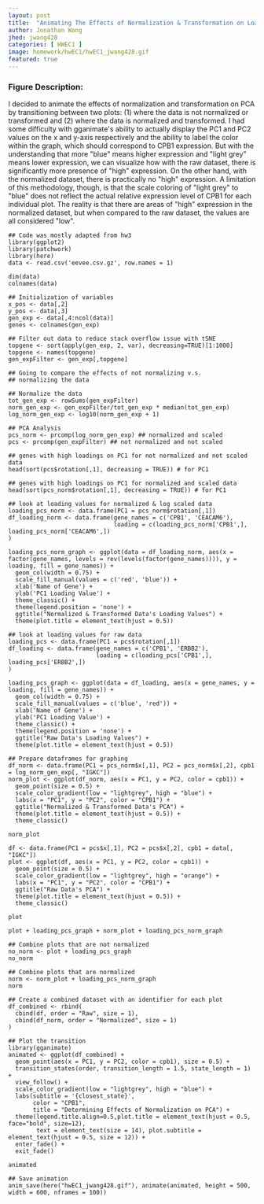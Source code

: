 ```yaml
---
layout: post
title:  "Animating The Effects of Normalization & Transformation on Loading Values for PCA"
author: Jonathan Wang
jhed: jwang428
categories: [ HWEC1 ]
image: homework/hwEC1/hwEC1_jwang428.gif
featured: true
---
```


### Figure Description:
I decided to animate the effects of normalization and transformation on PCA by transitioning between two plots: (1) where the data is not normalized or transformed and (2) where the data is normalized and transformed. I had some difficulty with gganimate's ability to actually display the PC1 and PC2 values on the x and y-axis respectively and the ability to label the color within the graph, which should correspond to CPB1 expression. But with the understanding that more "blue" means higher expression and "light grey" means lower expression, we can visualize how with the raw dataset, there is significantly more presence of "high" expression. On the other hand, with the normalized dataset, there is practically no "high" expression. A limitation of this methodology, though, is that the scale coloring of "light grey" to "blue" does not reflect the actual relative expression level of CPB1 for each individual plot. The reality is that there are areas of "high" expression in the normalized dataset, but when compared to the raw dataset, the values are all considered "low".

```{r}
## Code was mostly adapted from hw3
library(ggplot2)
library(patchwork)
library(here)
data <- read.csv('eevee.csv.gz', row.names = 1)

dim(data)
colnames(data)

## Initialization of variables
x_pos <- data[,2]
y_pos <- data[,3]
gen_exp <- data[,4:ncol(data)]
genes <- colnames(gen_exp)

## Filter out data to reduce stack overflow issue with tSNE
topgene <- sort(apply(gen_exp, 2, var), decreasing=TRUE)[1:1000]
topgene <- names(topgene)
gen_expFilter <- gen_exp[,topgene]

## Going to compare the effects of not normalizing v.s. 
## normalizing the data

## Normalize the data
tot_gen_exp <- rowSums(gen_expFilter)
norm_gen_exp <- gen_expFilter/tot_gen_exp * median(tot_gen_exp)
log_norm_gen_exp <- log10(norm_gen_exp + 1)

## PCA Analysis
pcs_norm <- prcomp(log_norm_gen_exp) ## normalized and scaled
pcs <- prcomp(gen_expFilter) ## not normalized and not scaled

## genes with high loadings on PC1 for not normalized and not scaled data
head(sort(pcs$rotation[,1], decreasing = TRUE)) # for PC1

## genes with high loadings on PC1 for normalized and scaled data
head(sort(pcs_norm$rotation[,1], decreasing = TRUE)) # for PC1

## look at loading values for normalized & log scaled data 
loading_pcs_norm <- data.frame(PC1 = pcs_norm$rotation[,1])
df_loading_norm <- data.frame(gene_names = c('CPB1', 'CEACAM6'),
                              loading = c(loading_pcs_norm['CPB1',], loading_pcs_norm['CEACAM6',])
)

loading_pcs_norm_graph <- ggplot(data = df_loading_norm, aes(x = factor(gene_names, levels = rev(levels(factor(gene_names)))), y = loading, fill = gene_names)) +
  geom_col(width = 0.75) +
  scale_fill_manual(values = c('red', 'blue')) +
  xlab('Name of Gene') +
  ylab('PC1 Loading Value') +
  theme_classic() +
  theme(legend.position = 'none') + 
  ggtitle("Normalized & Transformed Data's Loading Values") +
  theme(plot.title = element_text(hjust = 0.5))

## look at loading values for raw data
loading_pcs <- data.frame(PC1 = pcs$rotation[,1])
df_loading <- data.frame(gene_names = c('CPB1', 'ERBB2'),
                         loading = c(loading_pcs['CPB1',], loading_pcs['ERBB2',])
)

loading_pcs_graph <- ggplot(data = df_loading, aes(x = gene_names, y = loading, fill = gene_names)) +
  geom_col(width = 0.75) +
  scale_fill_manual(values = c('blue', 'red')) +
  xlab('Name of Gene') +
  ylab('PC1 Loading Value') +
  theme_classic() +
  theme(legend.position = 'none') + 
  ggtitle("Raw Data's Loading Values") +
  theme(plot.title = element_text(hjust = 0.5))

## Prepare dataframes for graphing
df_norm <- data.frame(PC1 = pcs_norm$x[,1], PC2 = pcs_norm$x[,2], cpb1 = log_norm_gen_exp[, "IGKC"]) 
norm_plot <- ggplot(df_norm, aes(x = PC1, y = PC2, color = cpb1)) +
  geom_point(size = 0.5) +
  scale_color_gradient(low = "lightgrey", high = "blue") +
  labs(x = "PC1", y = "PC2", color = "CPB1") +
  ggtitle("Normalized & Transformed Data's PCA") +
  theme(plot.title = element_text(hjust = 0.5)) + 
  theme_classic()

norm_plot

df <- data.frame(PC1 = pcs$x[,1], PC2 = pcs$x[,2], cpb1 = data[, "IGKC"]) 
plot <- ggplot(df, aes(x = PC1, y = PC2, color = cpb1)) +
  geom_point(size = 0.5) +
  scale_color_gradient(low = "lightgrey", high = "orange") +
  labs(x = "PC1", y = "PC2", color = "CPB1") +
  ggtitle("Raw Data's PCA") +
  theme(plot.title = element_text(hjust = 0.5)) + 
  theme_classic() 

plot

plot + loading_pcs_graph + norm_plot + loading_pcs_norm_graph

## Combine plots that are not normalized
no_norm <- plot + loading_pcs_graph
no_norm

## Combine plots that are normalized
norm <- norm_plot + loading_pcs_norm_graph
norm

## Create a combined dataset with an identifier for each plot
df_combined <- rbind(
  cbind(df, order = "Raw", size = 1),
  cbind(df_norm, order = "Normalized", size = 1)
)

## Plot the transition
library(gganimate)
animated <- ggplot(df_combined) +
  geom_point(aes(x = PC1, y = PC2, color = cpb1), size = 0.5) +
  transition_states(order, transition_length = 1.5, state_length = 1) + 
  view_follow() + 
  scale_color_gradient(low = "lightgrey", high = "blue") +
  labs(subtitle = '{closest_state}',
       color = "CPB1",
       title = "Determining Effects of Normalization on PCA") +
  theme(legend.title.align=0.5,plot.title = element_text(hjust = 0.5, face="bold", size=12), 
        text = element_text(size = 14), plot.subtitle = element_text(hjust = 0.5, size = 12)) + 
  enter_fade() +
  exit_fade()
  
animated

## Save animation
anim_save(here("hwEC1_jwang428.gif"), animate(animated, height = 500, width = 600, nframes = 100))

```